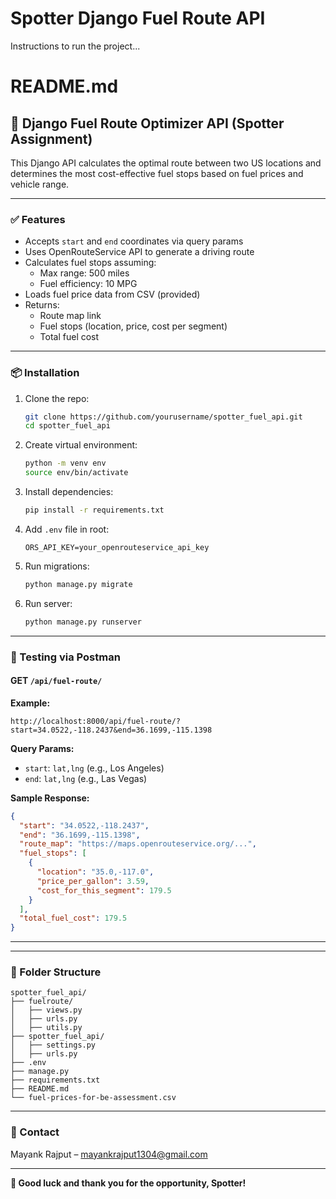 # Spotter Django Fuel Route API

Instructions to run the project...
# README.md

## 🚀 Django Fuel Route Optimizer API (Spotter Assignment)

This Django API calculates the optimal route between two US locations and determines the most cost-effective fuel stops based on fuel prices and vehicle range.

---

### ✅ Features
- Accepts `start` and `end` coordinates via query params
- Uses OpenRouteService API to generate a driving route
- Calculates fuel stops assuming:
  - Max range: 500 miles
  - Fuel efficiency: 10 MPG
- Loads fuel price data from CSV (provided)
- Returns:
  - Route map link
  - Fuel stops (location, price, cost per segment)
  - Total fuel cost

---

### 📦 Installation

1. Clone the repo:
   ```bash
   git clone https://github.com/yourusername/spotter_fuel_api.git
   cd spotter_fuel_api
   ```

2. Create virtual environment:
   ```bash
   python -m venv env
   source env/bin/activate  
   
   ```

3. Install dependencies:
   ```bash
   pip install -r requirements.txt
   ```

4. Add `.env` file in root:
   ```env
   ORS_API_KEY=your_openrouteservice_api_key
   ```

5. Run migrations:
   ```bash
   python manage.py migrate
   ```

6. Run server:
   ```bash
   python manage.py runserver
   ```

---

### 🧪 Testing via Postman

#### GET `/api/fuel-route/`
**Example:**
```http
http://localhost:8000/api/fuel-route/?start=34.0522,-118.2437&end=36.1699,-115.1398
```

**Query Params:**
- `start`: `lat,lng` (e.g., Los Angeles)
- `end`: `lat,lng` (e.g., Las Vegas)

**Sample Response:**
```json
{
  "start": "34.0522,-118.2437",
  "end": "36.1699,-115.1398",
  "route_map": "https://maps.openrouteservice.org/...",
  "fuel_stops": [
    {
      "location": "35.0,-117.0",
      "price_per_gallon": 3.59,
      "cost_for_this_segment": 179.5
    }
  ],
  "total_fuel_cost": 179.5
}
```

---


---

### 📁 Folder Structure
```
spotter_fuel_api/
├── fuelroute/
│   ├── views.py
│   ├── urls.py
│   ├── utils.py
├── spotter_fuel_api/
│   ├── settings.py
│   ├── urls.py
├── .env
├── manage.py
├── requirements.txt
├── README.md
└── fuel-prices-for-be-assessment.csv
```

---

### 📧 Contact
Mayank Rajput – [mayankrajput1304@gmail.com](mailto:mayankrajput1304@gmail.com)

---

**🎉 Good luck and thank you for the opportunity, Spotter!**

